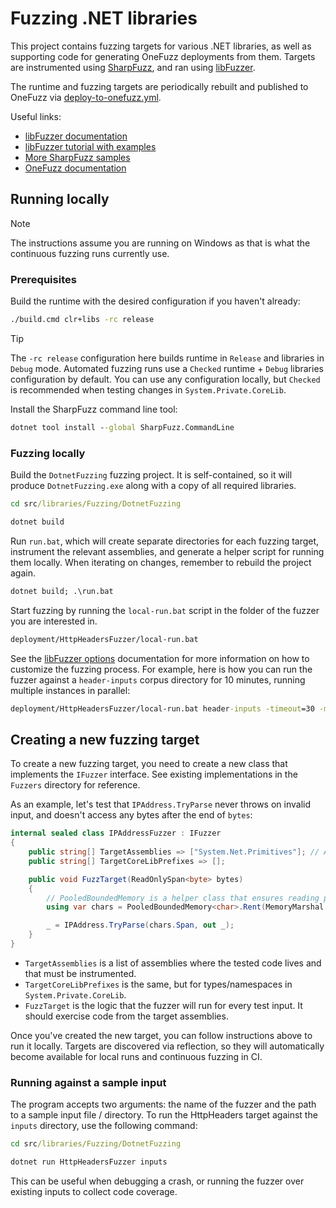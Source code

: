 # Fuzzing .NET libraries

This project contains fuzzing targets for various .NET libraries, as well as supporting code for generating OneFuzz deployments from them.
Targets are instrumented using [SharpFuzz](https://github.com/Metalnem/sharpfuzz), and ran using [libFuzzer](https://llvm.org/docs/LibFuzzer.html).

The runtime and fuzzing targets are periodically rebuilt and published to OneFuzz via [deploy-to-onefuzz.yml](../../../eng/pipelines/libraries/fuzzing/deploy-to-onefuzz.yml).

Useful links:
- [libFuzzer documentation](https://llvm.org/docs/LibFuzzer.html)
- [libFuzzer tutorial with examples](https://github.com/google/fuzzing/blob/master/tutorial/libFuzzerTutorial.md)
- [More SharpFuzz samples](https://github.com/Metalnem/dotnet-fuzzers)
- [OneFuzz documentation](https://aka.ms/onefuzz)

## Running locally

> [!NOTE]
> The instructions assume you are running on Windows as that is what the continuous fuzzing runs currently use.

### Prerequisites

Build the runtime with the desired configuration if you haven't already:
```cmd
./build.cmd clr+libs -rc release
```

> [!TIP]
> The `-rc release` configuration here builds runtime in `Release` and libraries in `Debug` mode.
> Automated fuzzing runs use a `Checked` runtime + `Debug` libraries configuration by default.
> You can use any configuration locally, but `Checked` is recommended when testing changes in `System.Private.CoreLib`.

Install the SharpFuzz command line tool:
```cmd
dotnet tool install --global SharpFuzz.CommandLine
```

### Fuzzing locally

Build the `DotnetFuzzing` fuzzing project. It is self-contained, so it will produce `DotnetFuzzing.exe` along with a copy of all required libraries.

```cmd
cd src/libraries/Fuzzing/DotnetFuzzing

dotnet build
```

Run `run.bat`, which will create separate directories for each fuzzing target, instrument the relevant assemblies, and generate a helper script for running them locally.
When iterating on changes, remember to rebuild the project again.

```cmd
dotnet build; .\run.bat
```

Start fuzzing by running the `local-run.bat` script in the folder of the fuzzer you are interested in.
```cmd
deployment/HttpHeadersFuzzer/local-run.bat
```

See the [libFuzzer options](https://llvm.org/docs/LibFuzzer.html#options) documentation for more information on how to customize the fuzzing process.
For example, here is how you can run the fuzzer against a `header-inputs` corpus directory for 10 minutes, running multiple instances in parallel:
```cmd
deployment/HttpHeadersFuzzer/local-run.bat header-inputs -timeout=30 -max_total_time=600 -jobs=5
```

## Creating a new fuzzing target

To create a new fuzzing target, you need to create a new class that implements the `IFuzzer` interface.
See existing implementations in the `Fuzzers` directory for reference.

As an example, let's test that `IPAddress.TryParse` never throws on invalid input, and doesn't access any bytes after the end of `bytes`:
```c#
internal sealed class IPAddressFuzzer : IFuzzer
{
    public string[] TargetAssemblies => ["System.Net.Primitives"]; // Assembly where IPAddress lives
    public string[] TargetCoreLibPrefixes => [];

    public void FuzzTarget(ReadOnlySpan<byte> bytes)
    {
        // PooledBoundedMemory is a helper class that ensures reading past the end of the buffer will trigger an access violation.
        using var chars = PooledBoundedMemory<char>.Rent(MemoryMarshal.Cast<byte, char>(bytes), PoisonPagePlacement.After);

        _ = IPAddress.TryParse(chars.Span, out _);
    }
}
```

- `TargetAssemblies` is a list of assemblies where the tested code lives and that must be instrumented.
- `TargetCoreLibPrefixes` is the same, but for types/namespaces in `System.Private.CoreLib`.
- `FuzzTarget` is the logic that the fuzzer will run for every test input. It should exercise code from the target assemblies.

Once you've created the new target, you can follow instructions above to run it locally.
Targets are discovered via reflection, so they will automatically become available for local runs and continuous fuzzing in CI.

### Running against a sample input

The program accepts two arguments: the name of the fuzzer and the path to a sample input file / directory.
To run the HttpHeaders target against the `inputs` directory, use the following command:

```cmd
cd src/libraries/Fuzzing/DotnetFuzzing

dotnet run HttpHeadersFuzzer inputs
```

This can be useful when debugging a crash, or running the fuzzer over existing inputs to collect code coverage.
